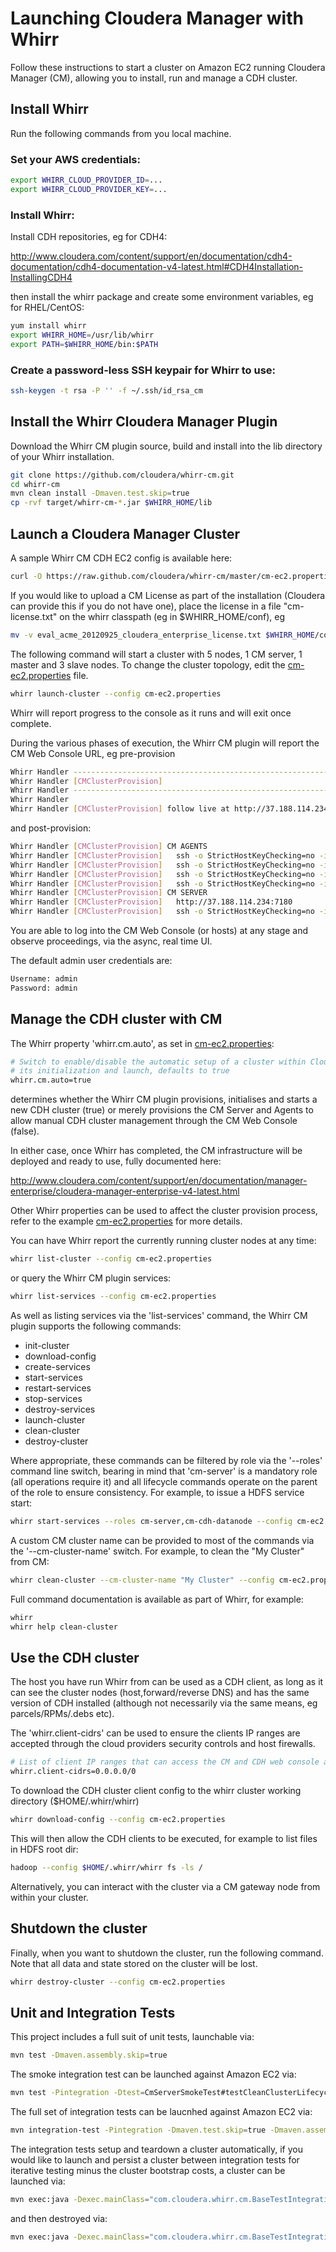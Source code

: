 # Launching Cloudera Manager with Whirr

Follow these instructions to start a cluster on Amazon EC2 running Cloudera Manager (CM),
allowing you to install, run and manage a CDH cluster.

## Install Whirr

Run the following commands from you local machine.

### Set your AWS credentials:
```bash
export WHIRR_CLOUD_PROVIDER_ID=...
export WHIRR_CLOUD_PROVIDER_KEY=...
```

### Install Whirr:

Install CDH repositories, eg for CDH4:

http://www.cloudera.com/content/support/en/documentation/cdh4-documentation/cdh4-documentation-v4-latest.html#CDH4Installation-InstallingCDH4

then install the whirr package and create some environment variables, eg for RHEL/CentOS:

```bash
yum install whirr
export WHIRR_HOME=/usr/lib/whirr
export PATH=$WHIRR_HOME/bin:$PATH
```

### Create a password-less SSH keypair for Whirr to use:

```bash
ssh-keygen -t rsa -P '' -f ~/.ssh/id_rsa_cm
```

## Install the Whirr Cloudera Manager Plugin

Download the Whirr CM plugin source, build and install into the lib directory of your Whirr installation.

```bash
git clone https://github.com/cloudera/whirr-cm.git
cd whirr-cm
mvn clean install -Dmaven.test.skip=true
cp -rvf target/whirr-cm-*.jar $WHIRR_HOME/lib
```

## Launch a Cloudera Manager Cluster

A sample Whirr CM CDH EC2 config is available here: 

```bash
curl -O https://raw.github.com/cloudera/whirr-cm/master/cm-ec2.properties
```

If you would like to upload a CM License as part of the installation (Cloudera can provide this if you do not
have one), place the license in a file "cm-license.txt" on the whirr classpath (eg in $WHIRR_HOME/conf), eg

```bash
mv -v eval_acme_20120925_cloudera_enterprise_license.txt $WHIRR_HOME/conf/cm-license.txt
```

The following command will start a cluster with 5 nodes, 1 CM server, 1 master and 3 slave nodes. To change the
cluster topology, edit the [cm-ec2.properties](https://raw.github.com/cloudera/whirr-cm/master/cm-ec2.properties) file.

```bash
whirr launch-cluster --config cm-ec2.properties
```

Whirr will report progress to the console as it runs and will exit once complete.

During the various phases of execution, the Whirr CM plugin will report the CM Web Console URL, eg pre-provision

```bash
Whirr Handler -----------------------------------------------------------------
Whirr Handler [CMClusterProvision] 
Whirr Handler -----------------------------------------------------------------
Whirr Handler 
Whirr Handler [CMClusterProvision] follow live at http://37.188.114.234:7180
```

and post-provision:

```bash
Whirr Handler [CMClusterProvision] CM AGENTS
Whirr Handler [CMClusterProvision]   ssh -o StrictHostKeyChecking=no -i /root/.ssh/whirr whirr@37.188.114.209
Whirr Handler [CMClusterProvision]   ssh -o StrictHostKeyChecking=no -i /root/.ssh/whirr whirr@37.188.114.210
Whirr Handler [CMClusterProvision]   ssh -o StrictHostKeyChecking=no -i /root/.ssh/whirr whirr@37.188.114.225
Whirr Handler [CMClusterProvision]   ssh -o StrictHostKeyChecking=no -i /root/.ssh/whirr whirr@37.188.114.234
Whirr Handler [CMClusterProvision] CM SERVER
Whirr Handler [CMClusterProvision]   http://37.188.114.234:7180
Whirr Handler [CMClusterProvision]   ssh -o StrictHostKeyChecking=no -i /root/.ssh/whirr whirr@37.188.114.234
```

You are able to log into the CM Web Console (or hosts) at any stage and observe proceedings, via the async, real time UI.

The default admin user credentials are: 

```bash
Username: admin 
Password: admin 
```

## Manage the CDH cluster with CM

The Whirr property 'whirr.cm.auto', as set in [cm-ec2.properties](https://raw.github.com/cloudera/whirr-cm/master/cm-ec2.properties):

```bash
# Switch to enable/disable the automatic setup of a cluster within Cloudera Manager,
# its initialization and launch, defaults to true
whirr.cm.auto=true
```

determines whether the Whirr CM plugin provisions, initialises and starts a new CDH cluster (true)
or merely provisions the CM Server and Agents to allow manual CDH cluster management through
the CM Web Console (false).

In either case, once Whirr has completed, the CM infrastructure will be deployed and ready to
use, fully documented here:

http://www.cloudera.com/content/support/en/documentation/manager-enterprise/cloudera-manager-enterprise-v4-latest.html

Other Whirr properties can be used to affect the cluster provision process, refer to the example 
[cm-ec2.properties](https://raw.github.com/cloudera/whirr-cm/master/cm-ec2.properties) for more details.

You can have Whirr report the currently running cluster nodes at any time:

```bash
whirr list-cluster --config cm-ec2.properties
```

or query the Whirr CM plugin services:

```bash
whirr list-services --config cm-ec2.properties
```

As well as listing services via the 'list-services' command, the Whirr CM plugin supports the
following commands:

* init-cluster
* download-config 
* create-services
* start-services
* restart-services
* stop-services
* destroy-services
* launch-cluster
* clean-cluster
* destroy-cluster

Where appropriate, these commands can be filtered by role via the '--roles' command line switch,
bearing in mind that 'cm-server' is a mandatory role (all operations require it) and all lifecycle
commands operate on the parent of the role to ensure consistency. For example, to issue
a HDFS service start:

```bash
whirr start-services --roles cm-server,cm-cdh-datanode --config cm-ec2.properties
```

A custom CM cluster name can be provided to most of the commands via the '--cm-cluster-name' switch.
For example, to clean the "My Cluster" from CM:

```bash
whirr clean-cluster --cm-cluster-name "My Cluster" --config cm-ec2.properties
```

Full command documentation is available as part of Whirr, for example:

```bash
whirr
whirr help clean-cluster
```

## Use the CDH cluster

The host you have run Whirr from can be used as a CDH client, as long as it can see the cluster 
nodes (host,forward/reverse DNS) and has the same version of CDH installed (although not necessarily
via the same means, eg parcels/RPMs/.debs etc).

The 'whirr.client-cidrs' can be used to ensure the clients IP ranges are accepted through the cloud
providers security controls and host firewalls.

```bash
# List of client IP ranges that can access the CM and CDH web console and client servers
whirr.client-cidrs=0.0.0.0/0
```

To download the CDH cluster client config to the whirr cluster working directory ($HOME/.whirr/whirr)

```bash
whirr download-config --config cm-ec2.properties
```

This will then allow the CDH clients to be executed, for example to list files in HDFS root dir:

```bash
hadoop --config $HOME/.whirr/whirr fs -ls /
```

Alternatively, you can interact with the cluster via a CM gateway node from within your cluster.


## Shutdown the cluster

Finally, when you want to shutdown the cluster, run the following command. Note
that all data and state stored on the cluster will be lost.

```bash
whirr destroy-cluster --config cm-ec2.properties
```

## Unit and Integration Tests

This project includes a full suit of unit tests, launchable via:

```bash
mvn test -Dmaven.assembly.skip=true
```

The smoke integration test can be launched against Amazon EC2 via:

```bash
mvn test -Pintegration -Dtest=CmServerSmokeTest#testCleanClusterLifecycle -Dwhirr.test.identity=$AWS_ACCESS_KEY -Dwhirr.test.credential=$AWS_SECRET_KEY
```

The full set of integration tests can be laucnhed against Amazon EC2 via:

```bash
mvn integration-test -Pintegration -Dmaven.test.skip=true -Dmaven.assembly.skip=true -Dwhirr.test.identity=$AWS_ACCESS_KEY -Dwhirr.test.credential=$AWS_SECRET_KEY
```

The integration tests setup and teardown a cluster automatically, if you would like to launch and persist a cluster between integration tests for iterative testing minus the cluster bootstrap costs, a cluster can be launched via:

```bash
mvn exec:java -Dexec.mainClass="com.cloudera.whirr.cm.BaseTestIntegrationBoostrap" -Dexec.classpathScope="test" -Dwhirr.test.identity=$AWS_ACCESS_KEY -Dwhirr.test.credential=$AWS_SECRET_KEY -Dlog4j.configuration=file:./target/test-classes/log4j.properties
```

and then destroyed via:

```bash
mvn exec:java -Dexec.mainClass="com.cloudera.whirr.cm.BaseTestIntegrationDestroy" -Dexec.classpathScope="test" -Dwhirr.test.identity=$AWS_ACCESS_KEY -Dwhirr.test.credential=$AWS_SECRET_KEY -Dlog4j.configuration=file:./target/test-classes/log4j.properties
```
